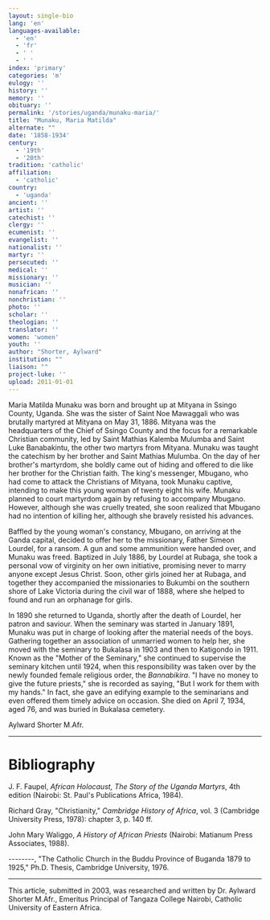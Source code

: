 ```yaml
---
layout: single-bio
lang: 'en'
languages-available:
  - 'en'
  - 'fr'
  - ' '
  - ' '
index: 'primary'
categories: 'm'
eulogy: ''
history: ''
memory: ''
obituary: ''
permalink: '/stories/uganda/munaku-maria/'
title: "Munaku, Maria Matilda"
alternate: ""
date: '1858-1934'
century:
  - '19th'
  - '20th'
tradition: 'catholic'
affiliation:
  - 'catholic'
country:
  - 'uganda'
ancient: ''
artist: ''
catechist: ''
clergy: ''
ecumenist: ''
evangelist: ''
nationalist: ''
martyr: ''
persecuted: ''
medical: ''
missionary: ''
musician: ''
nonafrican: ''
nonchristian: ''
photo: ''
scholar: ''
theologian: ''
translator: ''
women: 'women'
youth: ''
author: "Shorter, Aylward"
institution: ""
liaison: ""
project-luke: ''
upload: 2011-01-01
---
```




Maria Matilda Munaku was born and brought up at Mityana in Ssingo County, Uganda. She was the sister of  Saint Noe Mawaggali who was brutally martyred at Mityana on May 31, 1886. Mityana was the headquarters of the Chief of Ssingo County and the focus for a remarkable Christian community, led by Saint Mathias Kalemba Mulumba and Saint Luke Banabakintu, the other two martyrs from Mityana. Munaku was taught the catechism by her brother and Saint Mathias Mulumba. On the day of her brother's martyrdom, she boldly came out of hiding and offered to die like her brother for the Christian faith. The king's messenger, Mbugano, who had  come to attack the Christians of Mityana, took Munaku captive, intending to make this young woman of  twenty eight his wife. Munaku planned to court martyrdom again by refusing to accompany Mbugano. However, although she was  cruelly treated, she soon realized that Mbugano had no intention of killing her, although she bravely resisted his advances.

Baffled by the young woman's constancy, Mbugano, on arriving at the Ganda capital, decided to offer her to the missionary, Father Simeon Lourdel, for a ransom. A gun and some ammunition were handed over, and Munaku was freed. Baptized in July 1886, by Lourdel at Rubaga, she took a personal vow of virginity on her own initiative, promising never to marry anyone except Jesus Christ. Soon, other girls joined her at Rubaga, and together they accompanied the missionaries to Bukumbi on the southern shore of  Lake Victoria during the civil war of 1888, where she helped to found and run an orphanage for girls.

In 1890 she returned to Uganda, shortly after the death of Lourdel, her patron and saviour. When the seminary was started in January 1891, Munaku was put in charge of  looking after the material needs of the boys. Gathering together an association of unmarried women to help her, she moved with the seminary to Bukalasa in 1903 and then to Katigondo in 1911. Known as the "Mother of the Seminary," she continued to supervise the seminary kitchen until 1924, when this responsibility was taken over by the newly founded female religious order, the *Bannabikira*. "I have no money to give the future priests," she is recorded as saying, "But I work for them with my hands."  In fact, she gave an edifying example to the seminarians and even offered them timely advice on occasion. She died on April 7, 1934, aged 76, and was buried in Bukalasa cemetery.

Aylward Shorter M.Afr.

---

# Bibliography

J. F.  Faupel, *African Holocaust, The Story of the Uganda Martyrs*, 4th edition (Nairobi: St. Paul's Publications Africa, 1984).

Richard Gray, "Christianity," *Cambridge History of Africa*, vol. 3  (Cambridge University Press, 1978): chapter 3, p. 140 ff.

John Mary Waliggo, *A History of African Priests* (Nairobi: Matianum Press Associates, 1988).

--------, "The Catholic Church in the Buddu Province of Buganda 1879 to 1925," Ph.D. Thesis, Cambridge University, 1976.

---

This article, submitted in 2003, was researched and written by Dr. Aylward Shorter M.Afr., Emeritus Principal of Tangaza College Nairobi, Catholic University of Eastern Africa.
